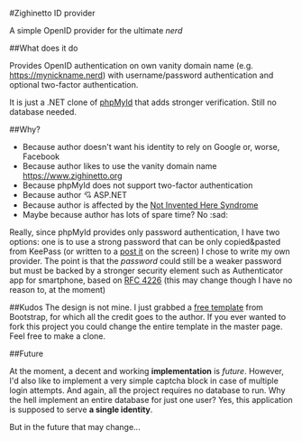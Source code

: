 #Zighinetto ID provider

A simple OpenID provider for the ultimate *nerd*

##What does it do

Provides OpenID authentication on own vanity domain name (e.g. https://mynickname.nerd) with username/password authentication and optional two-factor authentication.

It is just a .NET clone of [phpMyId](https://github.com/sole/phpMyID) that adds stronger verification. Still no database needed.

##Why?

 - Because author doesn't want his identity to rely on Google or, worse, Facebook
 - Because author likes to use the vanity domain name https://www.zighinetto.org
 - Because phpMyId does not support two-factor authentication
 - Because author :cupid: ASP.NET
 - Because author is affected by the [Not Invented Here Syndrome](https://en.wikipedia.org/wiki/Not_invented_here)
 - Maybe because author has lots of spare time? No :sad:

Really, since phpMyId provides only password authentication, I have two options: one is to use a strong password that can be only copied&pasted from KeePass 
(or written to a [post it](http://thedailywtf.com/articles/Security-by-PostIt) on the screen) I chose to write my own provider. The point is that the *password*
could still be a weaker password but must be backed by a stronger security element such as Authenticator app for smartphone, based on [RFC 4226](https://tools.ietf.org/html/rfc4226)
(this may change though I have no reason to, at the moment)

##Kudos
The design is not mine. I just grabbed a [free template](http://startbootstrap.com/template-overviews/stylish-portfolio/) from Bootstrap, for which all the credit goes to the author.
If you ever wanted to fork this project you could change the entire template in the master page. Feel free to make a clone.

##Future

At the moment, a decent and working **implementation** is *future*. However, I'd also like to implement a very simple captcha block in case of multiple login attempts. And again, all
the project requires no database to run. Why the hell implement an entire database for just one user? Yes, this application is supposed to serve **a single identity**.

But in the future that may change...
